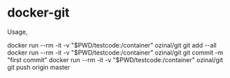 # docker-git
Usage,

docker run --rm -it -v "$PWD/testcode:/container" ozinal/git git add --all
docker run --rm -it -v "$PWD/testcode:/container" ozinal/git git commit -m "first commit"
docker run --rm -it -v "$PWD/testcode:/container" ozinal/git git push origin master
